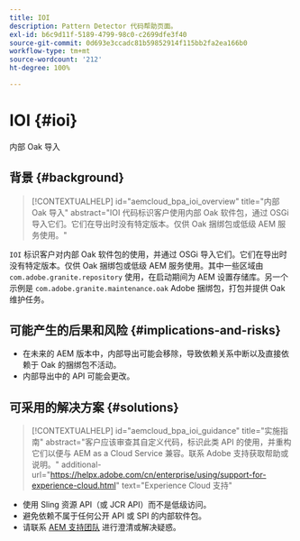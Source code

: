 ```yaml
---
title: IOI
description: Pattern Detector 代码帮助页面。
exl-id: b6c9d11f-5189-4799-98c0-c2699dfe3f40
source-git-commit: 0d693e3ccadc81b59852914f115bb2fa2ea166b0
workflow-type: tm+mt
source-wordcount: '212'
ht-degree: 100%

---
```


# IOI {#ioi}

内部 Oak 导入

## 背景 {#background}

>[!CONTEXTUALHELP]
>id="aemcloud_bpa_ioi_overview"
>title="内部 Oak 导入"
>abstract="IOI 代码标识客户使用内部 Oak 软件包，通过 OSGi 导入它们。它们在导出时没有特定版本。仅供 Oak 捆绑包或低级 AEM 服务使用。"

`IOI` 标识客户对内部 Oak 软件包的使用，并通过 OSGi 导入它们。它们在导出时没有特定版本。仅供 Oak 捆绑包或低级 AEM 服务使用。其中一些区域由 `com.adobe.granite.repository` 使用，在启动期间为 AEM 设置存储库。另一个示例是 `com.adobe.granite.maintenance.oak` Adobe 捆绑包，打包并提供 Oak 维护任务。

## 可能产生的后果和风险 {#implications-and-risks}

* 在未来的 AEM 版本中，内部导出可能会移除，导致依赖关系中断以及直接依赖于 Oak 的捆绑包不活动。
* 内部导出中的 API 可能会更改。

## 可采用的解决方案 {#solutions}

>[!CONTEXTUALHELP]
>id="aemcloud_bpa_ioi_guidance"
>title="实施指南"
>abstract="客户应该审查其自定义代码，标识此类 API 的使用，并重构它们以便与 AEM as a Cloud Service 兼容。联系 Adobe 支持获取帮助或说明。"
>additional-url="https://helpx.adobe.com/cn/enterprise/using/support-for-experience-cloud.html" text="Experience Cloud 支持"

* 使用 Sling 资源 API（或 JCR API）而不是低级访问。
* 避免依赖不属于任何公开 API 或 SPI 的内部软件包。
* 请联系 [AEM 支持团队](https://helpx.adobe.com/cn/enterprise/using/support-for-experience-cloud.html) 进行澄清或解决疑惑。
